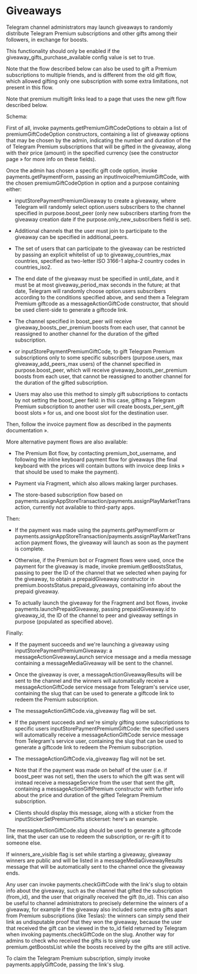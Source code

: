 # Giveaways

Telegram channel administrators may launch giveaways to randomly distribute Telegram Premium subscriptions and other gifts among their followers, in exchange for boosts.

This functionality should only be enabled if the giveaway_gifts_purchase_available config value is set to true.

Note that the flow described below can also be used to gift a Premium subscriptions to multiple friends, and is different from the old gift flow, which allowed gifting only one subscription with some extra limitations, not present in this flow.

Note that premium multigift links lead to a page that uses the new gift flow described below.

Schema:

First of all, invoke payments.getPremiumGiftCodeOptions to obtain a list of premiumGiftCodeOption constructors, containing a list of giveaway options that may be chosen by the admin, indicating the number and duration of the of Telegram Premium subscriptions that will be gifted in the giveaway, along with their price (amount) in the specified currency (see the constructor page » for more info on these fields).

Once the admin has chosen a specific gift code option, invoke payments.getPaymentForm, passing an inputInvoicePremiumGiftCode, with the chosen premiumGiftCodeOption in option and a purpose containing either:

- inputStorePaymentPremiumGiveaway to create a giveaway, where Telegram will randomly select option.users subscribers to the channel specified in purpose.boost_peer (only new subscribers starting from the giveaway creation date if the purpose.only_new_subscribers field is set).

- Additional channels that the user must join to participate to the giveaway can be specified in additional_peers.

- The set of users that can participate to the giveaway can be restricted by passing an explicit whitelist of up to giveaway_countries_max countries, specified as two-letter ISO 3166-1 alpha-2 country codes in countries_iso2.

- The end date of the giveaway must be specified in until_date, and it must be at most giveaway_period_max seconds in the future; at that date, Telegram will randomly choose option.users subscribers according to the conditions specified above, and send them a Telegram Premium giftcode as a messageActionGiftCode constructor, that should be used client-side to generate a giftcode link.

- The channel specified in boost_peer will receive giveaway_boosts_per_premium boosts from each user, that cannot be reassigned to another channel for the duration of the gifted subscription.

- or inputStorePaymentPremiumGiftCode, to gift Telegram Premium subscriptions only to some specific subscribers (purpose.users, max giveaway_add_peers_max users) of the channel specified in purpose.boost_peer, which will receive giveaway_boosts_per_premium boosts from each user, that cannot be reassigned to another channel for the duration of the gifted subscription.

- Users may also use this method to simply gift subscriptions to contacts by not setting the boost_peer field: in this case, gifting a Telegram Premium subscription to another user will create boosts_per_sent_gift boost slots » for us, and one boost slot for the destination user.

Then, follow the invoice payment flow as described in the payments documentation ».

More alternative payment flows are also available:

- The Premium Bot flow, by contacting premium_bot_username, and following the inline keyboard payment flow for giveaways (the final keyboard with the prices will contain buttons with invoice deep links » that should be used to make the payment).

- Payment via Fragment, which also allows making larger purchases.

- The store-based subscription flow based on payments.assignAppStoreTransaction/payments.assignPlayMarketTransaction, currently not available to third-party apps.

Then:

- If the payment was made using the payments.getPaymentForm or payments.assignAppStoreTransaction/payments.assignPlayMarketTransaction payment flows, the giveaway will launch as soon as the payment is complete.

- Otherwise, if the Premium bot or Fragment flows were used, once the payment for the giveaway is made, invoke premium.getBoostsStatus, passing to peer the ID of the channel that we selected when paying for the giveaway, to obtain a prepaidGiveaway constructor in premium.boostsStatus.prepaid_giveaways, containing info about the prepaid giveaway.

- To actually launch the giveaway for the Fragment and bot flows, invoke payments.launchPrepaidGiveaway, passing prepaidGiveaway.id to giveaway_id, the ID of the channel to peer and giveaway settings in purpose (populated as specified above).

Finally:

- If the payment succeeds and we're launching a giveaway using inputStorePaymentPremiumGiveaway: a messageActionGiveawayLaunch service message and a media message containing a messageMediaGiveaway will be sent to the channel.

- Once the giveaway is over, a messageActionGiveawayResults will be sent to the channel and the winners will automatically receive a messageActionGiftCode service message from Telegram's service user, containing the slug that can be used to generate a giftcode link to redeem the Premium subscription.

- The messageActionGiftCode.via_giveaway flag will be set.

- If the payment succeeds and we're simply gifting some subscriptions to specific users inputStorePaymentPremiumGiftCode: the specified users will automatically receive a messageActionGiftCode service message from Telegram's service user, containing the slug that can be used to generate a giftcode link to redeem the Premium subscription.

- The messageActionGiftCode.via_giveaway flag will not be set.

- Note that if the payment was made on behalf of the user (i.e. if boost_peer was not set), then the users to which the gift was sent will instead receive a messageService from the user that sent the gift, containing a messageActionGiftPremium constructor with further info about the price and duration of the gifted Telegram Premium subscription.

- Clients should display this message, along with a sticker from the inputStickerSetPremiumGifts stickerset: here's an example.

The messageActionGiftCode.slug should be used to generate a giftcode link, that the user can use to redeem the subscription, or re-gift it to someone else.

If winners_are_visible flag is set while starting a giveaway, giveaway winners are public and will be listed in a messageMediaGiveawayResults message that will be automatically sent to the channel once the giveaway ends.

Any user can invoke payments.checkGiftCode with the link's slug to obtain info about the giveaway, such as the channel that gifted the subscription (from_id), and the user that originally received the gift (to_id).
This can also be useful to channel administrators to precisely determine the winners of a giveaway, for example if the giveaway also included some extra gifts apart from Premium subscriptions (like Teslas): the winners can simply send their link as undisputable proof that they won the giveaway, because the user that received the gift can be viewed in the to_id field returned by Telegram when invoking payments.checkGiftCode on the slug.
Another way for admins to check who received the gifts is to simply use premium.getBoostsList while the boosts received by the gifts are still active.

To claim the Telegram Premium subscription, simply invoke payments.applyGiftCode, passing the link's slug.

